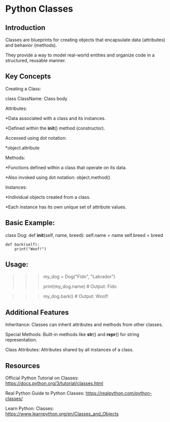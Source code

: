 
# Python Classes

## Introduction

Classes are blueprints for creating objects that encapsulate data (attributes) and behavior (methods).

They provide a way to model real-world entities and organize code in a structured, reusable manner.
## Key Concepts

Creating a Class:

class ClassName:
  Class body

Attributes:

  *Data associated with a class and its instances.

  *Defined within the __init__() method (constructor).

Accessed using dot notation: 
  
  *object.attribute

Methods:

  *Functions defined within a class that operate on its data.

  *Also invoked using dot notation: object.method()

Instances:

  *Individual objects created from a class.

  *Each instance has its own unique set of attribute values.
## Basic Example:

class Dog:
    def __init__(self, name, breed):
        self.name = name
        self.breed = breed

    def bark(self):
        print("Woof!")


## Usage:

>>>
>>> my_dog = Dog("Fido", "Labrador")
>>>
>>> print(my_dog.name)  # Output: Fido

>>> my_dog.bark()      # Output: Woof!
## Additional Features

Inheritance: Classes can inherit attributes and methods from other classes.

Special Methods: Built-in methods like __str__() and __repr__() for string representation.

Class Attributes: Attributes shared by all instances of a class.
## Resources

Official Python Tutorial on Classes: https://docs.python.org/3/tutorial/classes.html

Real Python Guide to Python Classes: https://realpython.com/python-classes/

Learn Python: Classes: https://www.learnpython.org/en/Classes_and_Objects
